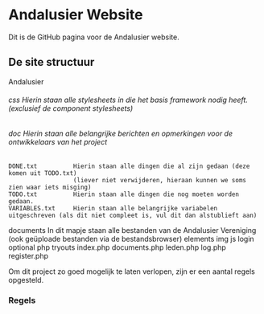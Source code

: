 # Andalusier Website

Dit is de GitHub pagina voor de Andalusier website.

## De site structuur

Andalusier
  ###### css                 Hierin staan alle stylesheets in die het basis framework nodig heeft. (exclusief de component stylesheets)
  ###### doc                 Hierin staan alle belangrijke berichten en opmerkingen voor de ontwikkelaars van het project

    DONE.txt          Hierin staan alle dingen die al zijn gedaan (deze komen uit TODO.txt)
                      (liever niet verwijderen, hieraan kunnen we soms zien waar iets misging)
    TODO.txt          Hierin staan alle dingen die nog moeten worden gedaan.
    VARIABLES.txt     Hierin staan alle belangrijke variabelen uitgeschreven (als dit niet compleet is, vul dit dan alstublieft aan)

  documents           In dit mapje staan alle bestanden van de Andalusier Vereniging (ook geüploade bestanden via de bestandsbrowser)
  elements
  img
  js
  login
  optional
  php
  tryouts
  index.php
  documents.php
  leden.php
  log.php
  register.php



Om dit project zo goed mogelijk te laten verlopen, zijn er een aantal regels opgesteld.

### Regels
